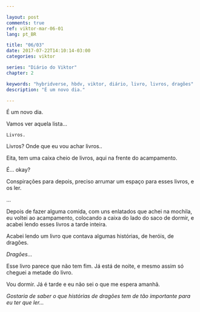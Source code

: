 ```yaml
---

layout: post
comments: true
ref: viktor-mar-06-01
lang: pt_BR

title: "06/03"
date: 2017-07-22T14:10:14-03:00
categories: viktor

series: "Diário do Viktor"
chapter: 2

keywords: "hybridverse, hbdv, viktor, diário, livro, livros, dragões"
description: "É um novo dia."

---
```


É um novo dia.

Vamos ver aquela lista...

`Livros.`

Livros? Onde que eu vou achar livros..

Eita, tem uma caixa cheio de livros, aqui na frente do acampamento.

É... okay?

Conspirações para depois, preciso arrumar um espaço para esses livros, e os ler.

...

Depois de fazer alguma comida, com uns enlatados que achei na mochila, eu voltei ao acampamento, colocando a caixa do lado do saco de dormir, e acabei lendo esses livros a tarde inteira.

Acabei lendo um livro que contava algumas histórias, de heróis, de dragões.

*Dragões...*

Esse livro parece que não tem fim. Já está de noite, e mesmo assim só cheguei a metade do livro.

Vou dormir. Já é tarde e eu não sei o que me espera amanhã.

*Gostaria de saber o que histórias de dragões tem de tão importante para eu ter que ler...*
